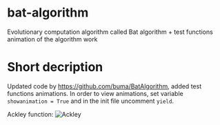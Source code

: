 # bat-algorithm
Evolutionary computation algorithm called Bat algorithm + test functions animation of the algorithm work

# Short decription
Updated code by https://github.com/buma/BatAlgorithm, added test functions animations. In order to view animations, set variable `showanimation = True` and in the init file uncomment `yield`. 

Ackley function: 
![Ackley](https://github.com/natuthepatatu/bat-algorithm/master/ackley.jpg)
